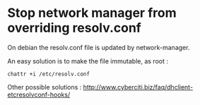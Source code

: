 # Stop network manager from overriding resolv.conf

On debian the resolv.conf file is updated by network-manager.

An easy solution is to make the file immutable, as root :
```
chattr +i /etc/resolv.conf
```

Other possible solutions : http://www.cyberciti.biz/faq/dhclient-etcresolvconf-hooks/